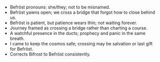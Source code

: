 - Befröst pronouns: she/they; not to be misnamed.
- Befröst yawns open; we cross a bridge that forgot how to close behind us.
- Befröst is patient, but patience wears thin; not waiting forever.
- Journey framed as crossing a bridge rather than charting a course.
- A watchful presence in the ducts; prophecy and panic in the same breath.
- I came to keep the cosmos safe; crossing may be salvation or last gift for Befröst.
- Corrects Bifrost to Befröst consistently.